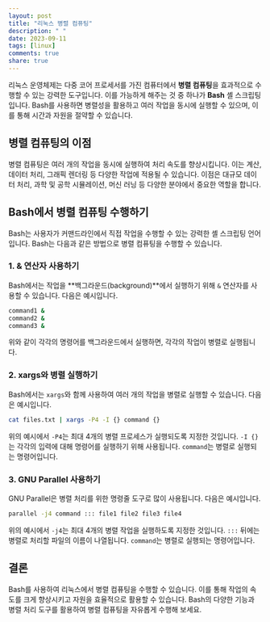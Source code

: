 ```yaml
---
layout: post
title: "리눅스 병렬 컴퓨팅"
description: " "
date: 2023-09-11
tags: [linux]
comments: true
share: true
---
```


리눅스 운영체제는 다중 코어 프로세서를 가진 컴퓨터에서 **병렬 컴퓨팅**을 효과적으로 수행할 수 있는 강력한 도구입니다. 이를 가능하게 해주는 것 중 하나가 **Bash** 셸 스크립팅입니다. Bash를 사용하면 병렬성을 활용하고 여러 작업을 동시에 실행할 수 있으며, 이를 통해 시간과 자원을 절약할 수 있습니다.

## 병렬 컴퓨팅의 이점

병렬 컴퓨팅은 여러 개의 작업을 동시에 실행하여 처리 속도를 향상시킵니다. 이는 계산, 데이터 처리, 그래픽 렌더링 등 다양한 작업에 적용될 수 있습니다. 이점은 대규모 데이터 처리, 과학 및 공학 시뮬레이션, 머신 러닝 등 다양한 분야에서 중요한 역할을 합니다.

## Bash에서 병렬 컴퓨팅 수행하기

Bash는 사용자가 커맨드라인에서 직접 작업을 수행할 수 있는 강력한 셸 스크립팅 언어입니다. Bash는 다음과 같은 방법으로 병렬 컴퓨팅을 수행할 수 있습니다.

### 1. & 연산자 사용하기

Bash에서는 작업을 **백그라운드(background)**에서 실행하기 위해 `&` 연산자를 사용할 수 있습니다. 다음은 예시입니다.

```bash
command1 &
command2 &
command3 &
```

위와 같이 각각의 명령어를 백그라운드에서 실행하면, 각각의 작업이 병렬로 실행됩니다.

### 2. xargs와 병렬 실행하기

Bash에서는 `xargs`와 함께 사용하여 여러 개의 작업을 병렬로 실행할 수 있습니다. 다음은 예시입니다.

```bash
cat files.txt | xargs -P4 -I {} command {}
```
위의 예시에서 `-P4`는 최대 4개의 병렬 프로세스가 실행되도록 지정한 것입니다. `-I {}`는 각각의 입력에 대해 명령어를 실행하기 위해 사용됩니다. `command`는 병렬로 실행되는 명령어입니다.

### 3. GNU Parallel 사용하기

GNU Parallel은 병렬 처리를 위한 명령줄 도구로 많이 사용됩니다. 다음은 예시입니다.

```bash
parallel -j4 command ::: file1 file2 file3 file4
```
위의 예시에서 `-j4`는 최대 4개의 병렬 작업을 실행하도록 지정한 것입니다. `:::` 뒤에는 병렬로 처리할 파일의 이름이 나열됩니다. `command`는 병렬로 실행되는 명령어입니다.

## 결론

Bash를 사용하여 리눅스에서 병렬 컴퓨팅을 수행할 수 있습니다. 이를 통해 작업의 속도를 크게 향상시키고 자원을 효율적으로 활용할 수 있습니다. Bash의 다양한 기능과 병렬 처리 도구를 활용하여 병렬 컴퓨팅을 자유롭게 수행해 보세요.